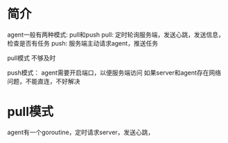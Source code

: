 # 简介
agent一般有两种模式: pull和push
pull: 定时轮询服务端，发送心跳，发送信息，检查是否有任务
push: 服务端主动请求agent，推送任务

pull模式
不够及时

push模式：
agent需要开启端口，以便服务端访问
如果server和agent存在网络问题，不能直连，不好解决


# pull模式
agent有一个goroutine，定时请求server，发送心跳，

